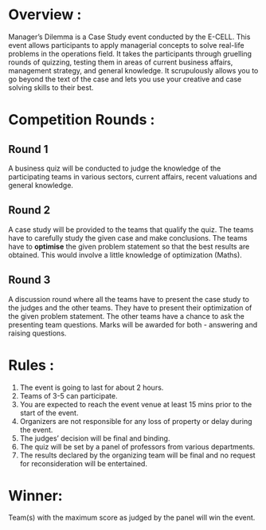 <!-- TITLE: Manager's Dilemma -->
<!-- SUBTITLE: A quick summary of Managersdilemma -->

# Overview :
Manager’s Dilemma is a Case Study event conducted by the E-CELL. This event allows participants to apply managerial concepts to solve real-life problems in the operations field. It takes the participants through gruelling rounds of quizzing, testing them in areas of current business affairs, management strategy, and general knowledge. It scrupulously allows you to go beyond the text of the case and lets you use your creative and case solving skills to their best.
# Competition Rounds :
## Round 1 
A business quiz will be conducted to judge the knowledge of the participating teams in various sectors, current affairs, recent valuations and general knowledge.
## Round 2
A case study will be provided to the teams that qualify the quiz. The teams have to carefully study the given case and make conclusions. The teams have to **optimise** the given problem statement so that the best results are obtained. This would involve a little knowledge of optimization (Maths).
## Round 3
A discussion round where all the teams have to present the case study to the judges and the other teams. They have to present their optimization of the given problem statement. The other teams have a chance to ask the presenting team questions. Marks will be awarded for both - answering and raising questions.
# Rules :
1. The event is going to last for about 2 hours.
2. Teams of 3-5 can participate.
3. You are expected to reach the event venue at least 15 mins prior to the start of the event.
4. Organizers are not responsible for any loss of property or delay during the event.
5. The judges’ decision will be final and binding. 
6. The quiz will be set by a panel of professors from various departments. 
7. The results declared by the organizing team will be final and no request for reconsideration will be entertained.
# Winner: 
Team(s) with the maximum score as judged by the panel will win the event.
